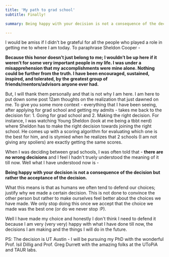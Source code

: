 ```yaml
---
title: 'My path to grad school'
subtitle: Finally!

summary: Being happy with your decision is not a consequence of the decision but rather the acceptance of the decision. 

---
```


I would be amiss if I didn't be grateful for all the people who played a role in getting me to where I am today. To paraphrase Sheldon Cooper - 

__Because this honor doesn’t just belong to me; I wouldn’t be up here if it weren’t for some very important people in my life. I was under a misapprehension that my accomplishments were mine alone. Nothing could be further from the truth. I have been encouraged, sustained, inspired, and tolerated, by the greatest group of friends/mentors/advisors anyone ever had.__

But, I will thank them personally and that is not why I am here. I am here to put down some post 12am thoughts on the realization that just dawned on me. To give you some more context - everything that I have been seeing, after applying for grad school and getting my admits - takes me back to the decision for: 1. Going for grad school and 2. Making the right decision. For instance, I was watching Young Sheldon (look at me being a tbbt nerd) where Sheldon has to make the right decision towards joining the right school. He comes up with a scoring algorithm for evaluating which one is the best for him, and is stymied when he realizes that 2 schools (I am not giving any spoliers) are exactly getting the same scores. 

When I was deciding between grad schools, I was often told that - __there are no wrong decisions__ and I feel I hadn't truely understood the meaning of it till now. Well what I have understood now is - 

__Being happy with your decision is not a consequence of the decision but rather the acceptance of the decision.__

What this means is that as humans we often tend to defend our choices; justify why we made a certain decision. This is not done to convince the other person but rather to make ourselves feel better about the choices we have made. We only stop doing this once we accept that the choice we made was the best one (or do we never stop :P).

Well I have made my choice and honestly I don't think I need to defend it because I am very (very very) happy with what I have done till now, the decisions I am making and the things I will do in the future. 

PS: The decision is UT Austin - I will be pursuing my PhD with the wonderful Prof. Isil Dillig and Prof. Greg Durrett with the amazing folks at the UToPiA and TAUR labs.